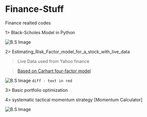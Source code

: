 # Finance-Stuff
Finance realted codes

1> Black-Scholes Model in Python

![B.S Image](https://i0.wp.com/jkaterina.com/wp-content/uploads/2022/10/black_scholes.jpg?w=320&ssl=1)

2> Estimating_Risk_Factor_model_for_a_stock_with_live_data

> Live Data used from Yahoo finance

>[Based on Carhart four-factor model](https://en.wikipedia.org/wiki/Carhart_four-factor_model) 

![B.S Image](https://wikimedia.org/api/rest_v1/media/math/render/svg/0c7c7f7d95dc9641384300683d0678f352e1ba75) ```diff - text in red ```

3> Basic portfolio optimization

4> systematic tactical momentum strategy [Momentum Calculator]

![B.S Image](https://pbs.twimg.com/media/FqvDQLzXoAg8zjO?format=jpg&name=900x900)


